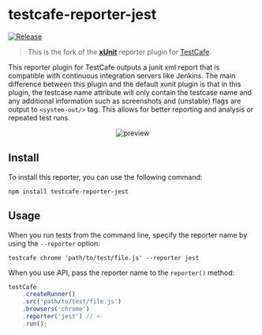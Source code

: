 # testcafe-reporter-jest


<p align="center">
    
    
[![Release](https://github.com/thelazurite-cell/testcafe-reporter-jest/actions/workflows/publish.yml/badge.svg)](https://github.com/thelazurite-cell/testcafe-reporter-jest/actions/workflows/publish.yml)
    
    
</p>

    
> This is the fork of the [**xUnit**](https://github.com/DevExpress/testcafe-reporter-xunit) reporter plugin for [TestCafe](http://devexpress.github.io/testcafe).

This reporter plugin for TestCafe outputs a junit xml report that is compatible with continuous integration servers like Jenkins. The main difference between this plugin and the default xunit plugin is that in this plugin, the testcase name attribute will only contain the testcase name and any additional information such as screenshots and (unstable) flags are output to `<system-out/>` tag. This allows for better reporting and analysis or repeated test runs.

<p align="center">
    <img src="https://raw.github.com/alexschwantes/testcafe-reporter-junit/master/media/preview.png" alt="preview" />
</p>

## Install

To install this reporter, you can use the following command:

```
npm install testcafe-reporter-jest
```

## Usage

When you run tests from the command line, specify the reporter name by using the `--reporter` option:

```
testcafe chrome 'path/to/test/file.js' --reporter jest
```


When you use API, pass the reporter name to the `reporter()` method:

```js
testCafe
    .createRunner()
    .src('path/to/test/file.js')
    .browsers('chrome')
    .reporter('jest') // <-
    .run();
```
